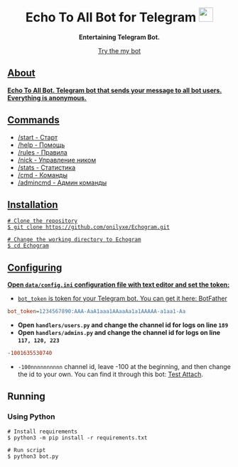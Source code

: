 <h1 align="center">Echo To All Bot for Telegram</a> 
<img src="https://raw.githubusercontent.com/onilyxe/Echogram/main/image/telegram.webp" height="32"/></h1>
<p align="center">
	<b>Entertaining Telegram Bot.</b></p>
<p align="center">
	<a href="https://t.me/EchogramBot">Try the my bot
</p>

## About
**Echo To All Bot. Telegram bot that sends your message to all bot users. Everything is anonymous.**

## Commands
* /start - Старт
* /help - Помощь
* /rules - Правила
* /nick - Управление ником
* /stats - Статистика
* /cmd - Команды
* /admincmd - Админ команды

## Installation
```shell
# Clone the repository
$ git clone https://github.com/onilyxe/Echogram.git

# Change the working directory to Echogram
$ cd Echogram
```

## Configuring
**Open `data/config.ini` configuration file with text editor and set the token:**
* `bot_token` is token for your Telegram bot. You can get it here: [BotFather](https://t.me/BotFather)
```ini
bot_token=1234567890:AAA-AaA1aaa1AAaaAa1a1AAAAA-a1aa1-Aa
```

*  **Open `handlers/users.py` and change the channel id for logs on line `189`**
*  **Open `handlers/admins.py` and change the channel id for logs on line `117, 120, 223`**
```ini
-1001635530740
```
* `-100nnnnnnnnnn` channel id, leave -100 at the beginning, and then change the id to your own. You can find it through this bot: [Test Attach](https://t.me/asmico_attach_bot).

## Running
### Using Python
```shell
# Install requirements
$ python3 -m pip install -r requirements.txt

# Run script
$ python3 bot.py
```